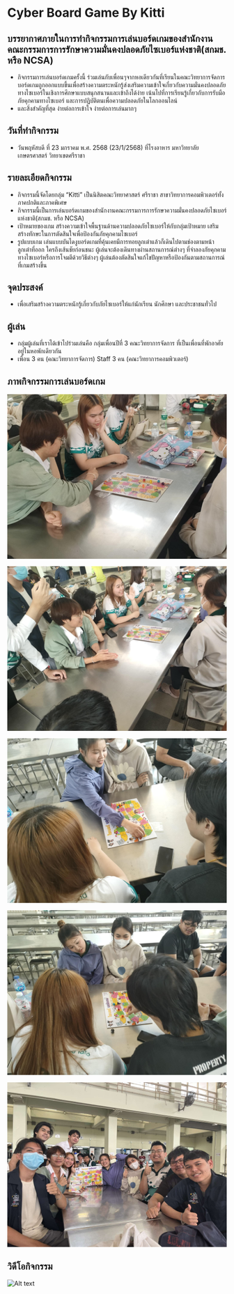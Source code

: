 # Cyber Board Game By Kitti 

## บรรยากาศภายในการทำกิจกรรมการเล่นบอร์ดเกมของสำนักงานคณะกรรมการการรักษาความมั่นคงปลอดภัยไซเบอร์แห่งชาติ(สกมช. หรือ NCSA)
  - กิจกรรมการเล่นบอร์ดเกมครั้งนี้ ร่วมเล่นกับเพื่อนๆจากหอเดียวกันที่เรียนในคณะวิทยาการจัดการ บอร์ดเกมถูกออกแบบขึ้นเพื่อสร้างความตระหนักรู้ส่งเสริมความเข้าใจเกี่ยวกับความมั่นคงปลอดภัยทางไซเบอร์ในเชิงการศึกษาแบบสนุกสนานและเข้าถึงได้ง่าย เน้นไปที่การเรียนรู้เกี่ยวกับการรับมือภัยคุกคามทางไซเบอร์ และการปฏิบัติตนเพื่อความปลอดภัยในโลกออนไลน์
  - และสิ่งสำคัญที่สุด ง่ายต่อการเข้าใจ ง่ายต่อการเล่นมากๆ

## วันที่ทำกิจกรรม
  - วันพฤหัสบดี ที่ 23 มกราคม พ.ศ. 2568 (23/1/2568) ที่โรงอาหาร มหาวิทยาลัยเกษตรศาสตร์ วิทยาเขตศรีราชา

## รายละเอียดกิจกรรม
  - กิจกรรมนี้จัดโดยกลุ่ม “Kitti” เป็นนิสิตคณะวิทยาศาสตร์ ศรีราชา สาขาวิทยาการคอมพิวเตอร์ทั้งภาคปกติและภาคพิเศษ
  - กิจกรรมนี้เป็นการเล่นบอร์ดเกมของสำนักงานคณะกรรมการการรักษาความมั่นคงปลอดภัยไซเบอร์แห่งชาติ(สกมช. หรือ NCSA)
  - เป้าหมายของเกม สร้างความเข้าใจพื้นฐานด้านความปลอดภัยไซเบอร์ให้กับกลุ่มเป้าหมาย  เสริมสร้างทักษะในการตัดสินใจเพื่อป้องกันภัยคุกคามไซเบอร์
  - รูปแบบเกม เล่นแบบบันไดงูบอร์ดเกมที่คุ้นเคยมีการทอยลูกเต๋าแล้วก็เดินไปตามช่องตามหน้าลูกเต๋าที่ออก ใครถึงเส้นชัยก่อนชนะ ผู้เล่นจะต้องเดินทางผ่านสถานการณ์ต่างๆ ที่จำลองภัยคุกคามทางไซเบอร์หรือการโจมตีด้วยวิธีต่างๆ ผู้เล่นต้องตัดสินใจแก้ไขปัญหาหรือป้องกันตามสถานการณ์ที่เกมสร้างขึ้น 

## จุดประสงค์
  - เพื่อเสริมสร้างความตระหนักรู้เกี่ยวกับภัยไซเบอร์ให้แก่นักเรียน นักศึกษา และประชาชนทั่วไป

## ผู้เล่น
  - กลุ่มผู้เล่นที่เราได้เข้าไปร่วมเล่นคือ กลุ่มเพื่อนปีที่ 3 คณะวิทยาการจัดการ ที่เป็นเพื่อนที่พักอาศัยอยู่ในหอพักเดียวกัน
  - เพื่อน 3 คน (คณะวิทยาการจัดการ) Staff 3 คน (คณะวิทยาการคอมพิวเตอร์)

## ภาพกิจกรรมการเล่นบอร์ดเกม

![Alt text](Img/5.jpg)

![Alt text](Img/4.jpg)

![Alt text](Img/3.jpg)

![Alt text](Img/2.jpg)

![Alt text](Img/1.jpg)


## วิดีโอกิจกรรม

![Alt text](https://youtu.be/0B2iD-YyFcw)

